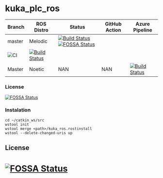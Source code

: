 # kuka_plc_ros

|Branch    |  ROS Distro  |  Status   | GitHub Action | Azure Pipeline | 
|----------|--------------|-----------|---------------|----------------|
|master    |  Melodic     |[![Build Status](https://travis-ci.org/prachandabhanu/kuka_plc_ros.svg?branch=master)](https://travis-ci.org/prachandabhanu/kuka_plc_ros)[![FOSSA Status](https://app.fossa.com/api/projects/git%2Bgithub.com%2FLernFabrik%2Fkuka_iiwa7_ros.svg?type=shield)](https://app.fossa.com/projects/git%2Bgithub.com%2FLernFabrik%2Fkuka_iiwa7_ros?ref=badge_shield)
| ![CI](https://github.com/prachandabhanu/kuka_plc_ros/workflows/CI/badge.svg?branch=master) | [![Build Status](https://dev.azure.com/IWT-Digitization/BuildEnv/_apis/build/status/LernFabrik.kuka_iiwa7_ros?branchName=master&stageName=Catkin%20Build&jobName=ubuntu&configuration=ubuntu%20MELODIC)](https://dev.azure.com/IWT-Digitization/BuildEnv/_build/latest?definitionId=12&branchName=master)|
| Master   |  Noetic      |    NAN    |    NAN        |[![Build Status](https://dev.azure.com/IWT-Digitization/BuildEnv/_apis/build/status/LernFabrik.kuka_iiwa7_ros?branchName=master&stageName=Catkin%20Build&jobName=ubuntu&configuration=ubuntu%20NOETIC)](https://dev.azure.com/IWT-Digitization/BuildEnv/_build/latest?definitionId=12&branchName=master)|

### License
[![FOSSA Status](https://app.fossa.com/api/projects/git%2Bgithub.com%2FLernFabrik%2Fkuka_iiwa7_ros.svg?type=large)](https://app.fossa.com/projects/git%2Bgithub.com%2FLernFabrik%2Fkuka_iiwa7_ros?ref=badge_large)

### Instalation
```
cd ~/catkin_ws/src
wstool init
wstool merge <path>/kuka_ros.rostinstall
wstool --delete-changed-uris up
```
## License
[![FOSSA Status](https://app.fossa.com/api/projects/git%2Bgithub.com%2FLernFabrik%2Fkuka_iiwa7_ros.svg?type=large)](https://app.fossa.com/projects/git%2Bgithub.com%2FLernFabrik%2Fkuka_iiwa7_ros?ref=badge_large)
=======
